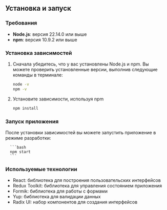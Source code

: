 ## Установка и запуск

### Требования

- **Node.js**: версия 22.14.0 или выше
- **npm**: версия 10.9.2 или выше

### Установка зависимостей

1. Сначала убедитесь, что у вас установлены Node.js и npm. Вы можете проверить установленные версии, выполнив следующие команды в терминале:

   ```bash
   node -v
   npm -v
   ```

2. Установите зависимости, используя npm

   ```bash
   npm install
   ```

### Запуск приложения

После установки зависимостей вы можете запустить приложение в режиме разработки:

      ```bash
      npm start
      ```

### Используемые технологии

- React: библиотека для построения пользовательских интерфейсов
- Redux Toolkit: библиотека для управления состоянием приложения
- Formik: библиотека для работы с формами
- Yup: библиотека для валидации данных
- Radix UI: набор компонентов для создания интерфейсов
